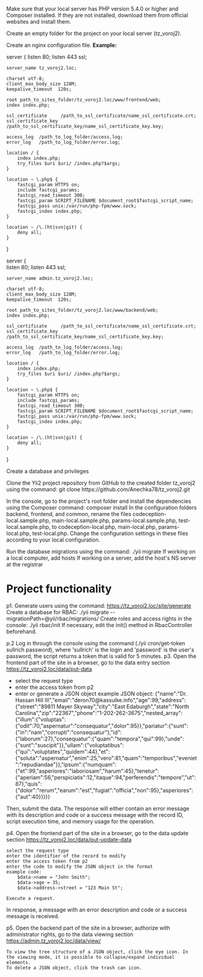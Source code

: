 Make sure that your local server has PHP version 5.4.0 or higher and Composer installed. If they are not installed, download them from official websites and install them.

Create an empty folder for the project on your local server (tz_voroj2).

Create an nginx configuration file.
<b>Example:</b>

server {
	listen   80;
	listen 443 ssl;
	
	server_name tz_voroj2.loc;
	
	charset utf-8;
	client_max_body_size 128M;
	keepalive_timeout  120s;

	root path_to_sites_folder/tz_voroj2.loc/www/frontend/web;
	index index.php;
	
	ssl_certificate     /path_to_ssl_certificate/name_ssl_certificate.crt;
	ssl_certificate_key /path_to_ssl_certificate_key/name_ssl_certificate_key.key;

	access_log  /path_to_log_folder/access.log;
	error_log   /path_to_log_folder/error.log;
	
	location / {
		index index.php;
        try_files $uri $uri/ /index.php?$args;
    }
	
    location ~ \.php$ {
        fastcgi_param HTTPS on;
        include fastcgi_params;
		fastcgi_read_timeout 300;
        fastcgi_param SCRIPT_FILENAME $document_root$fastcgi_script_name;
		fastcgi_pass unix:/var/run/php-fpm/www.sock;
        fastcgi_index index.php;
    }

    location ~ /\.(ht|svn|git) {
        deny all;
    }
}

server {	
	listen   80;
	listen 443 ssl;
	
	server_name admin.tz_voroj2.loc;
	
	charset utf-8;
	client_max_body_size 128M;
	keepalive_timeout  120s;

	root path_to_sites_folder/tz_voroj2.loc/www/backend/web;
	index index.php;
	
	ssl_certificate     /path_to_ssl_certificate/name_ssl_certificate.crt;
	ssl_certificate_key /path_to_ssl_certificate_key/name_ssl_certificate_key.key;

	access_log  /path_to_log_folder/access.log;
	error_log   /path_to_log_folder/error.log;
	
	location / {
		index index.php;
        try_files $uri $uri/ /index.php?$args;
    }
	
    location ~ \.php$ {
        fastcgi_param HTTPS on;
        include fastcgi_params;
		fastcgi_read_timeout 300;
        fastcgi_param SCRIPT_FILENAME $document_root$fastcgi_script_name;
		fastcgi_pass unix:/var/run/php-fpm/www.sock;
        fastcgi_index index.php;
    }

    location ~ /\.(ht|svn|git) {
        deny all;
    }
}



<p>Create a database and privileges</p>
<p>Clone the Yii2 project repository from GitHub to the created folder tz_voroj2 using the command: git clone https://github.com/Anechka78/tz_voroj2.git</p>

In the console, go to the project's root folder and install the dependencies using the Composer command: composer install
In the configuration folders backend, frontend, and common, rename the files codeception-local.sample.php, main-local.sample.php, params-local.sample.php, test-local.sample.php, to codeception-local.php, main-local.php, params-local.php, test-local.php.
Change the configuration settings in these files according to your local configuration.

Run the database migrations using the command: ./yii migrate
If working on a local computer, add hosts
If working on a server, add the host's NS server at the registrar

<h1>Project functionality</h1>

p1. Generate users using the command: https://tz_voroj2.loc/site/generate
Create a database for RBAC: ./yii migrate --migrationPath=@yii/rbac/migrations/
Create roles and access rights in the console: ./yii rbac/init
If necessary, edit the init() method in RbacController beforehand.

p.2 Log in through the console using the command (./yii cron/get-token sullrich password), where 'sullrich' is the login and 'password' is the user's password, the script returns a token that is valid for 5 minutes.
p3. Open the frontend part of the site in a browser, go to the data entry section https://tz_voroj2.loc/data/put-data
<ul>
    <li>select the request type</li>
    <li>enter the access token from p2</li>
    <li>enter or generate a JSON object
    example JSON object:
    {"name":"Dr. Hassan Hill III","email":"deron70@kassulke.info","age":99,"address":{"street":"89811 Mayer Skyway","city":"East Edaburgh","state":"North Carolina","zip":"22367","phone":"1-202-262-3675","nested_array":{"illum":{"voluptas":{"odit":70,"aspernatur":"consequatur","dolor":95}},"pariatur":{"sunt":{"in":"nam","corrupti":"consequatur"},"id":{"laborum":27},"consequatur":{"quam":"tempora","qui":99},"unde":{"sunt":"suscipit"}},"ullam":{"voluptatibus":{"qui":"voluptates","quidem":44},"et":{"soluta":"aspernatur","enim":25,"vero":81,"quam":"temporibus","eveniet":"repudiandae"}},"ipsum":{"numquam":{"et":99,"asperiores":"laboriosam","harum":45},"tenetur":{"aperiam":56,"perspiciatis":12,"itaque":94,"perferendis":"tempore","ut":87},"quis":{"dolor":"rerum","earum":"est","fugiat":"officia","non":95},"asperiores":{"aut":40}}}}}</li>
</ul>
Then, submit the data.
The response will either contain an error message with its description and code or a success message with the record ID, script execution time, and memory usage for the operation.

p4. Open the frontend part of the site in a browser, go to the data update section https://tz_voroj2.loc/data/put-update-data

    select the request type
    enter the identifier of the record to modify
    enter the access token from p2
    enter the code to modify the JSON object in the format
    example code:
        $data->name = "John Smith";
        $data->age = 35;
        $data->address->street = "123 Main St";
	
	Execute a request.
In response, a message with an error description and code or a success message is received.

p5. Open the backend part of the site in a browser, authorize with administrator rights, go to the data viewing section https://admin.tz_voroj2.loc/data/view/

    To view the tree structure of a JSON object, click the eye icon. In the viewing mode, it is possible to collapse/expand individual elements.
    To delete a JSON object, click the trash can icon.
